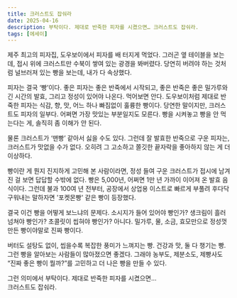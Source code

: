 ```yaml
---
title: 크러스트도 잡숴라
date: 2025-04-16
description: 부탁이다. 제대로 반죽한 피자를 시켰으면… 크러스트도 잡숴라.
tags: [에세이]
---
```


제주 최고의 피자집, 도우보이에서 피자를 배 터지게 먹었다. 그러곤 옆 테이블을 보는데, 접시 위에 크러스트만 수북이 쌓여 있는 광경을 봐버렸다. 당연히 버려야 하는 것처럼 널브러져 있는 빵을 보는데, 내가 다 속상했다.

피자는 결국 ‘빵’이다. 좋은 피자는 좋은 반죽에서 시작되고, 좋은 반죽은 좋은 밀가루와 긴 시간의 발효, 그리고 정성이 있어야 나온다. 먹어보면 안다. 도우보이처럼 제대로 반죽한 피자는 식감, 향, 맛, 어느 하나 빠짐없이 훌륭한 빵이다. 당연한 말이지만, 크러스트도 피자의 일부다. 어쩌면 가장 맛있는 부분일지도 모른다. 빵을 시켜놓고 빵을 안 먹는다는 게, 솔직히 좀 이해가 안 된다.

물론 크러스트가 ‘맨빵’ 같아서 싫을 수도 있다. 그런데 잘 발효한 반죽으로 구운 피자는, 크러스트가 맛없을 수가 없다. 오히려 그 고소하고 쫄깃한 끝자락을 좋아하지 않는 게 더 이상하다.

빵이란 게 뭔지 진지하게 고민해 본 사람이라면, 정성 들여 구운 크러스트가 접시에 남겨진 걸 보면 답답할 수밖에 없다. 빵은 5,000년, 어쩌면 1만 년 가까이 이어져 온 발효 음식이다. 그런데 불과 100여 년 전부터, 공장에서 상업용 이스트로 빠르게 부풀려 후다닥 구워내는 말하자면 '포켓몬빵' 같은 빵이 등장했다.

결국 이건 빵을 어떻게 보느냐의 문제다. 소시지가 들어 있어야 빵인가? 생크림이 흘러넘쳐야 빵인가? 초콜릿이 씹혀야 빵인가? 아니다. 밀가루, 물, 소금, 효모만으로 정성껏 만든 빵이야말로 진짜 빵이다.

버터도 설탕도 없이, 씹을수록 복잡한 풍미가 느껴지는 빵. 건강과 맛, 둘 다 챙기는 빵. 그런 빵을 알아보는 사람들이 많아졌으면 좋겠다. 그래야 농부도, 제분소도, 제빵사도 “진짜 좋은 빵이 뭘까?”를 고민하고 더 나은 빵을 만들 수 있다.

그런 의미에서 부탁이다. 제대로 반죽한 피자를 시켰으면…  
크러스트도 잡숴라.